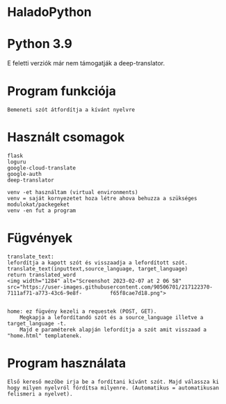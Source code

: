 # HaladoPython

# Python 3.9
  E feletti verziók már nem támogatják a deep-translator.

# Program funkciója

    Bemeneti szót átfordítja a kívánt nyelvre

# Használt csomagok

    flask
    loguru
    google-cloud-translate
    google-auth
    deep-translator
    
    venv -et használtam (virtual environments)
    venv = saját kornyezetet hoza létre ahova behuzza a szükséges modulokat/packegeket
    venv -en fut a program
# Fügvények
  

    translate_text:
    lefordítja a kapott szót és visszaadja a lefordított szót.
    translate_text(inputtext,source_language, target_language)
    return translated_word
    <img width="1284" alt="Screenshot 2023-02-07 at 2 06 58" src="https://user-images.githubusercontent.com/90506701/217122370-7111af71-a773-43c6-9e8f-         f65f8cae7d18.png">
    

    home: ez fügvény kezeli a requestek (POST, GET).
        Megkapja a lefordítandó szót és a source_language illetve a target_language -t.
        Majd e paraméterek alapján lefordítja a szót amit visszaad a "home.html" templatenek.

# Program használata

    Első kereső mezőbe irja be a fordítani kívánt szót. Majd válassza ki hogy milyen nyelvról fórdítsa milyenre. (Automatikus = automatikusan felismeri a nyelvet).
